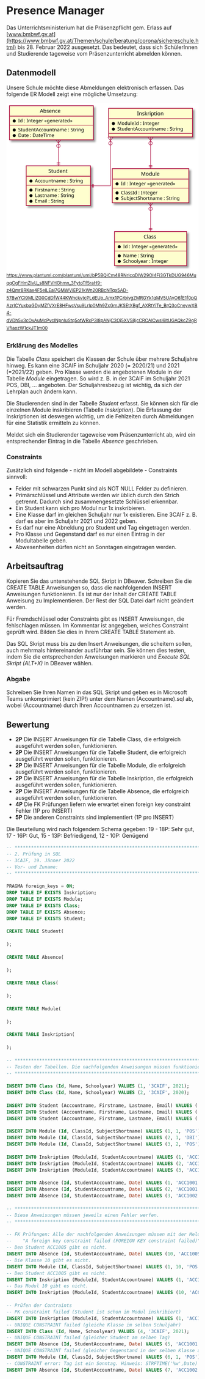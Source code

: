 # Presence Manager

Das Unterrichtsministerium hat die Präsenzpflicht gem. Erlass auf
[www.bmbwf.gv.at](https://www.bmbwf.gv.at/Themen/schule/beratung/corona/sichereschule.html)
bis 28. Februar 2022 ausgesetzt. Das bedeutet, dass sich SchülerInnen und Studierende tageweise
vom Präsenzunterricht abmelden können.

## Datenmodell

Unsere Schule möchte diese Abmeldungen elektronisch erfassen. Das folgende ER Modell zeigt
eine mögliche Umsetzung:

![](04_PresenceManager_Diagramm.svg)
<sup>
https://www.plantuml.com/plantuml/uml/bP5BQiCm48RNrIcqDlW29OI4Fi3GTkDUG946MuqqCgFHmZIvU_s8NFVHGhmn_3FytoTf5raH9-z4Qmr8RKax4F5eiLEal7GMWViEP21kWn20RBcNTqx5AD-57BwYCl9MLiZG0CdDfW44KWnckvtcPLdEUo_Amx1PCrbivgZMRGYk1qMV5UAyO6fE1f0pQAzrICYuxbaGDyMZfVXrE8HFwcVsu9LrIp0Mh9ZxGmJKSEtXBgf_AXRtYiTe_BrQ3oCneywXB4-dVDh5v3cOvAuMcPvclNpnIuStq5otWRxP3I8pANjC3Oj5XV58jcCRCAlCwsl6ltUGAQkcZ9gRVflaozW1ckJT1m00
</sup>
### Erklärung des Modelles

Die Tabelle *Class* speichert die Klassen der Schule über mehrere Schuljahre hinweg. Es kann eine
3CAIF im Schuljahr 2020 (= 2020/21) und 2021 (=2021/22) geben. Pro Klasse werden die angebotenen
Module in der Tabelle *Module* eingetragen. So wird z. B. in der 3CAIF im Schuljahr 2021 POS, DBI,
... angeboten. Der Schuljahresbezug ist wichtig, da sich der Lehrplan auch ändern kann.

Die Studierenden sind in der Tabelle *Student* erfasst. Sie können sich für die einzelnen Module
inskribieren (Tabelle *Inskription*). Die Erfassung der Inskriptionen ist deswegen wichtig, um
die Fehlzeiten durch Abmeldungen für eine Statistik ermitteln zu können. 

Meldet sich ein Studierender tageweise vom Präsenzunterricht ab, wird ein entsprechender Eintrag
in die Tabelle *Absence* geschrieben.

### Constraints

Zusätzlich sind folgende - nicht im Modell abgebildete - Constraints sinnvoll:

- Felder mit schwarzen Punkt sind als NOT NULL Felder zu definieren.
- Primärschlüssel und Attribute werden wir üblich durch den Strich getrennt. Dadurch sind
  zusammengesetzte Schlüssel erkennbar.
- Ein Student kann sich pro Modul nur 1x inskribieren.
- Eine Klasse darf im gleichen Schuljahr nur 1x existieren. Eine 3CAIF z. B. darf es aber im Schuljahr
  2021 und 2022 geben.
- Es darf nur eine Abneldung pro Student und Tag eingetragen werden.
- Pro Klasse und Gegenstand darf es nur einen Eintrag in der Modultabelle geben.
- Abwesenheiten dürfen nicht an Sonntagen eingetragen werden.

## Arbeitsauftrag

Kopieren Sie das untenstehende SQL Skript in DBeaver. Schreiben Sie die CREATE TABLE Anweisungen so,
dass die nachfolgenden INSERT Anweisungen funktionieren. Es ist nur der Inhalt der CREATE TABLE
Anweisung zu Implementieren. Der Rest der SQL Datei darf nicht geändert werden.

Für Fremdschlüssel oder Constraints gibt es INSERT Anweisungen, die fehlschlagen müssen. Im Kommentar
ist angegeben, welches Constraint geprüft wird. Bilden Sie dies in Ihrem CREATE TABLE Statement
ab.

Das SQL Skript muss bis zu den Insert Anweisungen, die scheitern sollen, auch mehrmals hintereinander ausführbar sein. Sie können dies testen, indem Sie die entsprechenden Anweisungen markieren und
*Execute SQL Skript (ALT+X)* in DBeaver wählen.

### Abgabe

Schreiben Sie Ihren Namen in das SQL Skript und geben es in Microsoft Teams unkomprimiert
(kein ZIP!) unter dem Namen (Accountname).sql ab, wobei (Accountname) durch Ihren Accountnamen zu
ersetzen ist.

## Bewertung

- **2P** Die INSERT Anweisungen für die Tabelle Class, die erfolgreich ausgeführt werden sollen, funktionieren.
- **2P** Die INSERT Anweisungen für die Tabelle Student, die erfolgreich ausgeführt werden sollen, funktionieren.
- **2P** Die INSERT Anweisungen für die Tabelle Module, die erfolgreich ausgeführt werden sollen, funktionieren.
- **2P** Die INSERT Anweisungen für die Tabelle Inskription, die erfolgreich ausgeführt werden sollen, funktionieren.
- **2P** Die INSERT Anweisungen für die Tabelle Absence, die erfolgreich ausgeführt werden sollen, funktionieren.
- **4P** Die FK Prüfungen liefern wie erwartet einen foreign key constraint Fehler (1P pro INSERT)
- **5P** Die anderen Constraints sind implementiert (1P pro INSERT)

Die Beurteilung wird nach folgendem Schema gegeben:
19 - 18P: Sehr gut, 17 - 16P: Gut, 15 - 13P: Befriedigend, 12 - 10P: Genügend

```sql
-- *************************************************************************************************
-- 2. Prüfung in SQL
-- 3CAIF, 19. Jänner 2022
-- Vor- und Zuname:
-- *************************************************************************************************

PRAGMA foreign_keys = ON;
DROP TABLE IF EXISTS Inskription;
DROP TABLE IF EXISTS Module;
DROP TABLE IF EXISTS Class;
DROP TABLE IF EXISTS Absence;
DROP TABLE IF EXISTS Student;

CREATE TABLE Student(

);

CREATE TABLE Absence(

);

CREATE TABLE Class(

);

CREATE TABLE Module(

);

CREATE TABLE Inskription(

);

-- *************************************************************************************************
-- Testen der Tabellen. Die nachfolgenden Anweisungen müssen funktionieren.
-- *************************************************************************************************

INSERT INTO Class (Id, Name, Schoolyear) VALUES (1, '3CAIF', 2021);
INSERT INTO Class (Id, Name, Schoolyear) VALUES (2, '3CAIF', 2020);

INSERT INTO Student (Accountname, Firstname, Lastname, Email) VALUES ('ACC1001', 'Firstname1', 'Lastname1', 'mail1@spengergasse.at');
INSERT INTO Student (Accountname, Firstname, Lastname, Email) VALUES ('ACC1002', 'Firstname2', 'Lastname2', 'mail2@spengergasse.at');
INSERT INTO Student (Accountname, Firstname, Lastname, Email) VALUES ('ACC1003', 'Firstname3', 'Lastname3', 'mail3@spengergasse.at');

INSERT INTO Module (Id, ClassId, SubjectShortname) VALUES (1, 1, 'POS');
INSERT INTO Module (Id, ClassId, SubjectShortname) VALUES (2, 1, 'DBI');
INSERT INTO Module (Id, ClassId, SubjectShortname) VALUES (3, 2, 'POS');

INSERT INTO Inskription (ModuleId, StudentAccountname) VALUES (1, 'ACC1001');
INSERT INTO Inskription (ModuleId, StudentAccountname) VALUES (2, 'ACC1001');
INSERT INTO Inskription (ModuleId, StudentAccountname) VALUES (3, 'ACC1002');

INSERT INTO Absence (Id, StudentAccountname, Date) VALUES (1, 'ACC1001', DATETIME('2022-01-18'));
INSERT INTO Absence (Id, StudentAccountname, Date) VALUES (2, 'ACC1001', DATETIME('2022-01-19'));
INSERT INTO Absence (Id, StudentAccountname, Date) VALUES (3, 'ACC1002', DATETIME('2022-01-18'));

-- *************************************************************************************************
-- Diese Anweisungen müssen jeweils einen Fehler werfen.
-- *************************************************************************************************

-- FK Prüfungen: Alle der nachfolgenden Anweisungen müssen mit der Meldung
--    "A foreign key constraint failed (FOREIGN KEY constraint failed)" fehlschlagen
-- Den Student ACC1005 gibt es nicht.
INSERT INTO Absence (Id, StudentAccountname, Date) VALUES (10, 'ACC1005', DATETIME('2022-01-18'));
-- Die Klasse 10 gibt es nicht.
INSERT INTO Module (Id, ClassId, SubjectShortname) VALUES (1, 10, 'POS');
-- Den Student ACC1005 gibt es nicht.
INSERT INTO Inskription (ModuleId, StudentAccountname) VALUES (1, 'ACC1005');
-- Das Modul 10 gibt es nicht.
INSERT INTO Inskription (ModuleId, StudentAccountname) VALUES (10, 'ACC1001');

-- Prüfen der Contraints
-- PK constraint failed (Student ist schon im Modul inskribiert)
INSERT INTO Inskription (ModuleId, StudentAccountname) VALUES (1, 'ACC1001');
-- UNIQUE CONSTRAINT failed (gleiche Klasse im selben Schuljahr)
INSERT INTO Class (Id, Name, Schoolyear) VALUES (4, '3CAIF', 2021);
-- UNIQUE CONSTRAINT failed (gleicher Student am selben Tag)
INSERT INTO Absence (Id, StudentAccountname, Date) VALUES (5, 'ACC1001', DATETIME('2022-01-18'));
-- UNIQUE CONSTRAINT failed (gleicher Gegenstand in der selben Klasse als Modul)
INSERT INTO Module (Id, ClassId, SubjectShortname) VALUES (6, 1, 'POS');
-- CONSTRAINT error: Tag ist ein Sonntag. Hinweis: STRFTIME('%w',Date) liefert 0 an einem Sonntag.
INSERT INTO Absence (Id, StudentAccountname, Date) VALUES (7, 'ACC1002', DATETIME('2022-01-23'));
```

